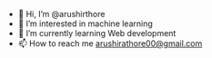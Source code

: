 - 👋 Hi, I’m @arushirthore
- 👀 I’m interested in machine learning
- 🌱 I’m currently learning Web development
- 📫 How to reach me arushirathore00@gmail.com



<!---
arushirthore/arushirthore is a ✨ special ✨ repository because its `README.md` (this file) appears on your GitHub profile.
You can click the Preview link to take a look at your changes.
--->
